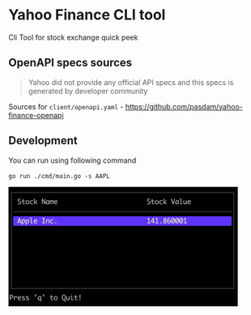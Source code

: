 # Yahoo Finance CLI tool
Cli Tool for stock exchange quick peek

## OpenAPI specs sources
> Yahoo did not provide any official API specs and this specs is generated by developer community

Sources for `client/openapi.yaml` - https://github.com/pasdam/yahoo-finance-openapi

## Development

You can run using following command
```code
go run ./cmd/main.go -s AAPL
```
![img.png](img.png)
